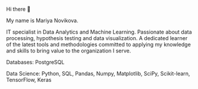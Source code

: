 Hi there 👋


My name is Mariya Novikova.

IT specialist in Data Analytics and Machine Learning. Passionate about data processing, hypothesis testing and data visualization. A dedicated learner of the latest tools and methodologies committed to applying my knowledge and skills to bring value to the organization I serve.

Databases:
PostgreSQL

Data Science:
Python, SQL, Pandas, Numpy, Matplotlib, SciPy, Scikit-learn, TensorFlow, Keras
